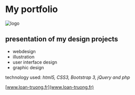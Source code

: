 # My portfolio
![logo](https://loan-truong.fr/img/logo_loan.png "Logo website")

## presentation of my design projects
* webdesign
* illustration
* user interface design
* graphic design


technology used: *html5, CSS3, Bootstrap 3, jQuery and php*

[www.loan-truong.fr](www.loan-truong.fr)